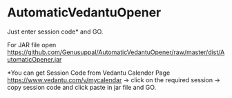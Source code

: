 # AutomaticVedantuOpener
Just enter session code* and GO.

For JAR file open https://github.com/Genusuppal/AutomaticVedantuOpener/raw/master/dist/AutomaticOpener.jar

*You can get Session Code from Vedantu Calender Page https://www.vedantu.com/v/mycalendar
-> click on the required session
-> copy session code and click paste in jar file and GO.
